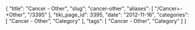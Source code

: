 {
    "title": "Cancer - Other",
    "slug": "cancer-other",
    "aliases": [
        "/Cancer+-+Other",
        "/3395"
    ],
    "tiki_page_id": 3395,
    "date": "2012-11-16",
    "categories": [
        "Cancer - Other",
        "Category"
    ],
    "tags": [
        "Cancer - Other",
        "Category"
    ]
}